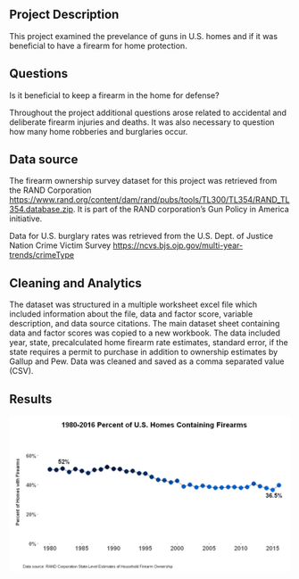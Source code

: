 ## Project Description

This project examined the prevelance of guns in U.S. homes and if it was beneficial to have a firearm for home protection. 

## Questions

Is it beneficial to keep a firearm in the home for defense?

Throughout the project additional questions arose related to accidental and deliberate firearm injuries and deaths. It was also necessary to question how many home robberies and burglaries occur.   

## Data source

The firearm ownership survey dataset for this project was retrieved from the RAND Corporation https://www.rand.org/content/dam/rand/pubs/tools/TL300/TL354/RAND_TL354.database.zip. It is part of the RAND corporation’s Gun Policy in America initiative. 

Data for U.S. burglary rates was retrieved from the U.S. Dept. of Justice Nation Crime Victim Survey https://ncvs.bjs.ojp.gov/multi-year-trends/crimeType

## Cleaning and Analytics

The dataset was structured in a multiple worksheet excel file which included information about the file, data and factor score, variable description, and data source citations. The main dataset sheet containing data and factor scores was copied to a new workbook. The data included year, state, precalculated home firearm rate estimates, standard error, if the state requires a permit to purchase in addition to ownership estimates by Gallup and Pew. Data was cleaned and saved as a comma separated value (CSV).

## Results

![](reports\figures\home_gun_rates.png?raw=true)
